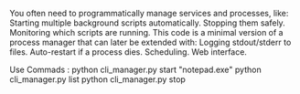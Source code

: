 You often need to programmatically manage services and processes, like:
Starting multiple background scripts automatically.
Stopping them safely.
Monitoring which scripts are running.
This code is a minimal version of a process manager that can later be extended with:
Logging stdout/stderr to files.
Auto-restart if a process dies.
Scheduling.
Web interface.


Use Commads : 
python cli_manager.py start "notepad.exe"
python cli_manager.py list
python cli_manager.py stop <pid>